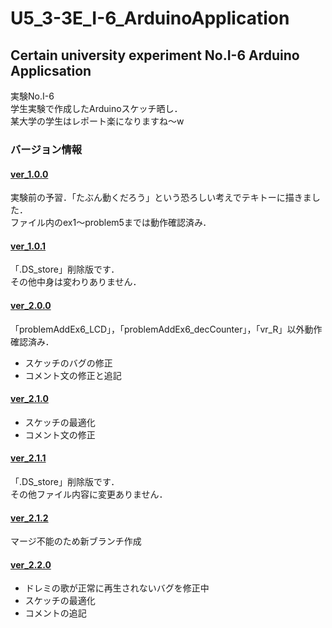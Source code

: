 # U5_3-3E_I-6_ArduinoApplication

<h2>Certain university experiment No.I-6 Arduino Applicsation</h2>

実験No.I-6<br>
学生実験で作成したArduinoスケッチ晒し．<br>
某大学の学生はレポート楽になりますね〜w


<h3>バージョン情報</h3>
<h4><a href="https://github.com/UtsusemiUltimate-of-the-darkness/U5_3-3E_I-6_ArduinoApplication/tree/ver_1.0.0">ver_1.0.0</a></h4>
実験前の予習．「たぶん動くだろう」という恐ろしい考えでテキトーに描きました．<br>
ファイル内のex1〜problem5までは動作確認済み．<br>

<h4><a href="https://github.com/UtsusemiUltimate-of-the-darkness/U5_3-3E_I-6_ArduinoApplication/tree/ver_1.0.1">ver_1.0.1</a></h4>
「.DS_store」削除版です．<br>
その他中身は変わりありません．<br>

<h4><a href="https://github.com/UtsusemiUltimate-of-the-darkness/U5_3-3E_I-6_ArduinoApplication/tree/ver_2.0.0">ver_2.0.0</a></h4>
「problemAddEx6_LCD」，「problemAddEx6_decCounter」，「vr_R」以外動作確認済み．<br>
<ul>
    <li>
        スケッチのバグの修正
    </li>
    <li>
        コメント文の修正と追記
    </li>
</ul>

<h4><a href="https://github.com/UtsusemiUltimate-of-the-darkness/U5_3-3E_I-6_ArduinoApplication/tree/ver_2.1.0">ver_2.1.0</a></h4>
<ul>
    <li>
        スケッチの最適化
    </li>
    <li>
        コメント文の修正
    </li>
</ul>

<h4><a href="https://github.com/UtsusemiUltimate-of-the-darkness/U5_3-3E_I-6_ArduinoApplication/tree/ver_2.1.1">ver_2.1.1</a></h4>
「.DS_store」削除版です．<br>
その他ファイル内容に変更ありません．<br>

<h4><a href="https://github.com/UtsusemiUltimate-of-the-darkness/U5_3-3E_I-6_ArduinoApplication/tree/ver_2.1.2">ver_2.1.2</a></h4>
マージ不能のため新ブランチ作成

<h4><a href="https://github.com/UtsusemiUltimate-of-the-darkness/U5_3-3E_I-6_ArduinoApplication/tree/ver_2.2.0">ver_2.2.0</a></h4>
<ul>
    <li>
        ドレミの歌が正常に再生されないバグを修正中
    </li>
    <li>
        スケッチの最適化
    </li>
    <li>
        コメントの追記
    </li>
</ul>
